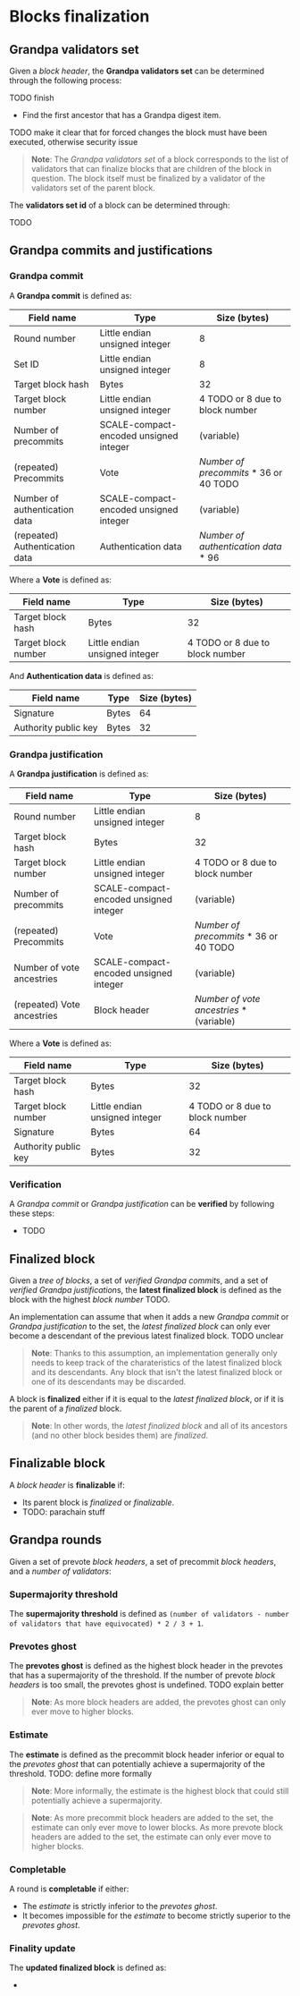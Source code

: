 # Blocks finalization

## Grandpa validators set

Given a *block header*, the **Grandpa validators set** can be determined through the following process:

TODO finish

- Find the first ancestor that has a Grandpa digest item.

TODO make it clear that for forced changes the block must have been executed, otherwise security issue

> **Note**: The *Grandpa validators set* of a block corresponds to the list of validators that can finalize blocks that are children of the block in question. The block itself must be finalized by a validator of the validators set of the parent block.

The **validators set id** of a block can be determined through:

TODO

## Grandpa commits and justifications

### Grandpa commit

A **Grandpa commit** is defined as:

| Field name         | Type      | Size (bytes)   |
| ------------------ | --------- | -------------- |
| Round number | Little endian unsigned integer | 8 |
| Set ID | Little endian unsigned integer | 8 |
| Target block hash | Bytes | 32 |
| Target block number | Little endian unsigned integer | 4 TODO or 8 due to block number |
| Number of precommits | SCALE-compact-encoded unsigned integer | (variable) |
| (repeated) Precommits | Vote | *Number of precommits* * 36 or 40 TODO |
| Number of authentication data | SCALE-compact-encoded unsigned integer | (variable) |
| (repeated) Authentication data | Authentication data | *Number of authentication data* * 96 |

Where a **Vote** is defined as:

| Field name         | Type      | Size (bytes)   |
| ------------------ | --------- | -------------- |
| Target block hash | Bytes | 32 |
| Target block number | Little endian unsigned integer | 4 TODO or 8 due to block number |

And **Authentication data** is defined as:

| Field name         | Type      | Size (bytes)   |
| ------------------ | --------- | -------------- |
| Signature | Bytes | 64 |
| Authority public key | Bytes | 32 |

### Grandpa justification

A **Grandpa justification** is defined as:

| Field name         | Type      | Size (bytes)   |
| ------------------ | --------- | -------------- |
| Round number | Little endian unsigned integer | 8 |
| Target block hash | Bytes | 32 |
| Target block number | Little endian unsigned integer | 4 TODO or 8 due to block number |
| Number of precommits | SCALE-compact-encoded unsigned integer | (variable) |
| (repeated) Precommits | Vote | *Number of precommits* * 36 or 40 TODO |
| Number of vote ancestries | SCALE-compact-encoded unsigned integer | (variable) |
| (repeated) Vote ancestries | Block header | *Number of vote ancestries* * (variable) |

Where a **Vote** is defined as:

| Field name         | Type      | Size (bytes)   |
| ------------------ | --------- | -------------- |
| Target block hash | Bytes | 32 |
| Target block number | Little endian unsigned integer | 4 TODO or 8 due to block number |
| Signature | Bytes | 64 |
| Authority public key | Bytes | 32 |

### Verification

A *Grandpa commit* or *Grandpa justification* can be **verified** by following these steps:

- TODO

## Finalized block

Given a *tree of blocks*, a set of *verified Grandpa commit*s, and a set of *verified Grandpa justification*s, the **latest finalized block** is defined as the block with the highest *block number* TODO.

An implementation can assume that when it adds a new *Grandpa commit* or *Grandpa justification* to the set, the *latest finalized block* can only ever become a descendant of the previous latest finalized block. TODO unclear

> **Note**: Thanks to this assumption, an implementation generally only needs to keep track of the charateristics of the latest finalized block and its descendants. Any block that isn't the latest finalized block or one of its descendants may be discarded.

A block is **finalized** either if it is equal to the *latest finalized block*, or if it is the parent of a *finalized* block.

> **Note**: In other words, the *latest finalized block* and all of its ancestors (and no other block besides them) are *finalized*.

## Finalizable block

A *block header* is **finalizable** if:

- Its parent block is *finalized* or *finalizable*.
- TODO: parachain stuff

## Grandpa rounds

Given a set of prevote *block headers*, a set of precommit *block headers*, and a *number of validators*:

### Supermajority threshold

The **supermajority threshold** is defined as `(number of validators - number of validators that have equivocated) * 2 / 3 + 1`.

### Prevotes ghost

The **prevotes ghost** is defined as the highest block header in the prevotes that has a supermajority of the threshold.
If the number of prevote *block headers* is too small, the prevotes ghost is undefined.
TODO explain better

> **Note**: As more block headers are added, the prevotes ghost can only ever move to higher blocks.

### Estimate

The **estimate** is defined as the precommit block header inferior or equal to the *prevotes ghost* that can potentially achieve a supermajority of the threshold.
TODO: define more formally

> **Note**: More informally, the estimate is the highest block that could still potentially achieve a supermajority.

> **Note**: As more precommit block headers are added to the set, the estimate can only ever move to lower blocks. As more prevote block headers are added to the set, the estimate can only ever move to higher blocks.

### Completable

A round is **completable** if either:

- The *estimate* is strictly inferior to the *prevotes ghost*.
- It becomes impossible for the *estimate* to become strictly superior to the *prevotes ghost*.

### Finality update

The **updated finalized block** is defined as:

- 
